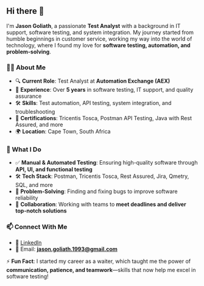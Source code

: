 ## Hi there 👋  

I'm **Jason Goliath**, a passionate **Test Analyst** with a background in IT support, software testing, and system integration. My journey started from humble beginnings in customer service, working my way into the world of technology, where I found my love for **software testing, automation, and problem-solving**.  

### 👨‍💻 About Me  
- 🔍 **Current Role**: Test Analyst at **Automation Exchange (AEX)**  
- 🔧 **Experience**: Over **5 years** in software testing, IT support, and quality assurance  
- 🛠 **Skills**: Test automation, API testing, system integration, and troubleshooting  
- 📜 **Certifications**: Tricentis Tosca, Postman API Testing, Java with Rest Assured, and more  
- 🌍 **Location**: Cape Town, South Africa  

### 🚀 What I Do  
- ✅ **Manual & Automated Testing**: Ensuring high-quality software through **API, UI, and functional testing**  
- 🛠 **Tech Stack**: Postman, Tricentis Tosca, Rest Assured, Jira, Qmetry, SQL, and more  
- 🔎 **Problem-Solving**: Finding and fixing bugs to improve software reliability  
- 🤝 **Collaboration**: Working with teams to **meet deadlines and deliver top-notch solutions**  

### 📫 Connect With Me  
- 💼 [LinkedIn](https://www.linkedin.com/in/jason-goliath-66533b172/)  
- 📧 Email: **jason.goliath.1993@gmail.com**  

⚡ **Fun Fact**: I started my career as a waiter, which taught me the power of **communication, patience, and teamwork**—skills that now help me excel in software testing!  
